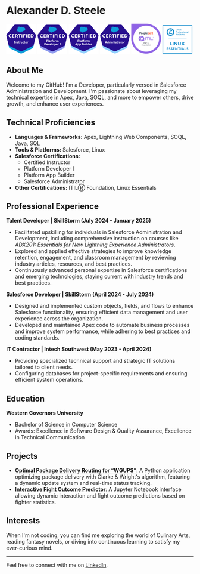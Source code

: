 # Alexander D. Steele
<span style="display:inline-block">
    <img src="2021-05_Badge_SF-Certified-Instructor_High-Res.png" width="80" alt="Salesforce Certified Instructor Badge"/>
</span>
<span style="display:inline-block">
    <img src="2021-03_Badge_SF-Certified_Platform-Developer-I_500x490px.png" width="80" alt="Salesforce Certified Platform Developer I Badge"/>
</span>
<span style="display:inline-block">
    <img src="2021-03_Badge_SF-Certified_Platform-App-Builder_500x490px.png" width="80" alt="Salesforce Certified Platform App Builder Badge"/>
</span>
<span style="display:inline-block">
    <img src="2021-03_Badge_SF-Certified_Administrator_500x490px.png" width="80" alt="Salesforce Certified Administrator Badge"/>
</span>
<span style="display:inline-block">
    <img src="ITIL_Foundation.png" width="80" alt="ITIL Foundation Badge"/>
</span>
<span style="display:inline-block">
    <img src="LinuxEssentials-IconSize.png" width="80" alt="Linux Essentials Badge"/>
</span>

## About Me
Welcome to my GitHub! I'm a Developer, particularly versed in Salesforce Administration and Development. I'm passionate about leveraging my technical expertise in Apex, Java, SOQL, and more to empower others, drive growth, and enhance user experiences.

## Technical Proficiencies
- **Languages & Frameworks:** Apex, Lightning Web Components, SOQL, Java, SQL
- **Tools & Platforms:** Salesforce, Linux
- **Salesforce Certifications:** 
    - Certified Instructor
    - Platform Developer I
    - Platform App Builder
    - Salesforce Administrator 
- **Other Certifications:** ITILⓇ Foundation, Linux Essentials

## Professional Experience
**Talent Developer | SkillStorm (July 2024 - January 2025)**
- Facilitated upskilling for individuals in Salesforce Administration and Development, including comprehensive instruction on courses like _ADX201: Essentials for New Lightning Experience Administrators_.
- Explored and applied effective strategies to improve knowledge retention, engagement, and classroom management by reviewing industry articles, resources, and best practices.
- Continuously advanced personal expertise in Salesforce certifications and emerging technologies, staying current with industry trends and best practices.

**Salesforce Developer | SkillStorm (April 2024 - July 2024)**
- Designed and implemented custom objects, fields, and flows to enhance Salesforce functionality, ensuring efficient data management and user experience across the organization.
- Developed and maintained Apex code to automate business processes and improve system performance, while adhering to best practices and coding standards.

**IT Contractor | Intech Southwest (May 2023 - April 2024)**
- Providing specialized technical support and strategic IT solutions tailored to client needs.
- Configuring databases for project-specific requirements and ensuring efficient system operations.

## Education
**Western Governors University**
- Bachelor of Science in Computer Science
- Awards: Excellence in Software Design & Quality Assurance, Excellence in Technical Communication

## Projects
- **[Optimal Package Delivery Routing for “WGUPS”](https://github.com/AshimZed/WGUPS)**: A Python application optimizing package delivery with Clarke & Wright's algorithm, featuring a dynamic update system and real-time status tracking.
- **[Interactive Fight Outcome Predictor](https://github.com/AshimZed/Capstone_WGU)**: A Jupyter Notebook interface allowing dynamic interaction and fight outcome predictions based on fighter statistics.

## Interests
When I'm not coding, you can find me exploring the world of Culinary Arts, reading fantasy novels, or diving into continuous learning to satisfy my ever-curious mind.

---

Feel free to connect with me on [LinkedIn](https://www.linkedin.com/in/asteeele00/).
